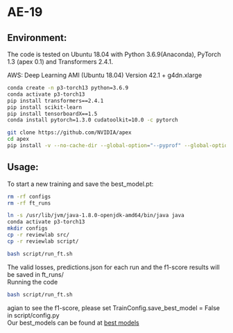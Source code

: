 # AE-19

## Environment:

The code is tested on Ubuntu 18.04 with Python 3.6.9(Anaconda), PyTorch 1.3 (apex 0.1) and Transformers 2.4.1.

AWS: Deep Learning AMI (Ubuntu 18.04) Version 42.1 + g4dn.xlarge
```bash
conda create -n p3-torch13 python=3.6.9
conda activate p3-torch13
pip install transformers==2.4.1
pip install scikit-learn
pip install tensorboardX==1.5
conda install pytorch=1.3.0 cudatoolkit=10.0 -c pytorch

git clone https://github.com/NVIDIA/apex
cd apex
pip install -v --no-cache-dir --global-option="--pyprof" --global-option="--cpp_ext" --global-option="--cuda_ext" ./
```
## Usage:
To start a new training and save the best_model.pt:  
```bash
rm -rf configs
rm -rf ft_runs
```
```bash
ln -s /usr/lib/jvm/java-1.8.0-openjdk-amd64/bin/java java
conda activate p3-torch13
mkdir configs
cp -r reviewlab src/
cp -r reviewlab script/

bash script/run_ft.sh 
```
The valid losses, predictions.json for each run and the f1-score results will be saved in ft_runs/  
Running the code 
```bash
bash script/run_ft.sh
```
agian to see the f1-score, please set TrainConfig.save_best_model = False in script/config.py  
Our best_models can be found at [best models](https://drive.google.com/drive/folders/1VTEwZtnbbbxBb2Zc8SA4nPoLzgbCWwk9?usp=sharing)
